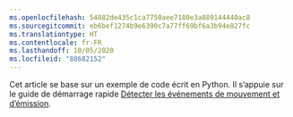 ```yaml
---
ms.openlocfilehash: 54882de435c1ca7750aee7180e3a889144440ac8
ms.sourcegitcommit: eb6bef1274b9e6390c7a77ff69bf6a3b94e827fc
ms.translationtype: HT
ms.contentlocale: fr-FR
ms.lasthandoff: 10/05/2020
ms.locfileid: "88682152"
---
```

Cet article se base sur un exemple de code écrit en Python. Il s’appuie sur le guide de démarrage rapide [Détecter les événements de mouvement et d’émission](../../../detect-motion-emit-events-quickstart.md).